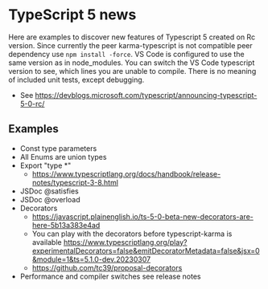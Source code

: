 # TypeScript 5 news

Here are examples to discover new features of Typescript 5 created on Rc version.
Since currently the peer karma-typescript is not compatible peer dependency use `npm install -force`.
VS Code is configured to use the same version as in node_modules.
You can switch the VS Code typescript version to see, which lines you are unable to compile.
There is no meaning of included unit tests, except debugging.

* See <https://devblogs.microsoft.com/typescript/announcing-typescript-5-0-rc/>

## Examples

* Const type parameters
* All Enums are union types
* Export "type *"
  * <https://www.typescriptlang.org/docs/handbook/release-notes/typescript-3-8.html>
* JSDoc @satisfies
* JSDoc @overload
* Decorators
  * <https://javascript.plainenglish.io/ts-5-0-beta-new-decorators-are-here-5b13a383e4ad>
  * You can play with the decorators before typescript-karma is available <https://www.typescriptlang.org/play?experimentalDecorators=false&emitDecoratorMetadata=false&jsx=0&module=1&ts=5.1.0-dev.20230307>
  * <https://github.com/tc39/proposal-decorators>
* Performance and compiler switches see release notes
